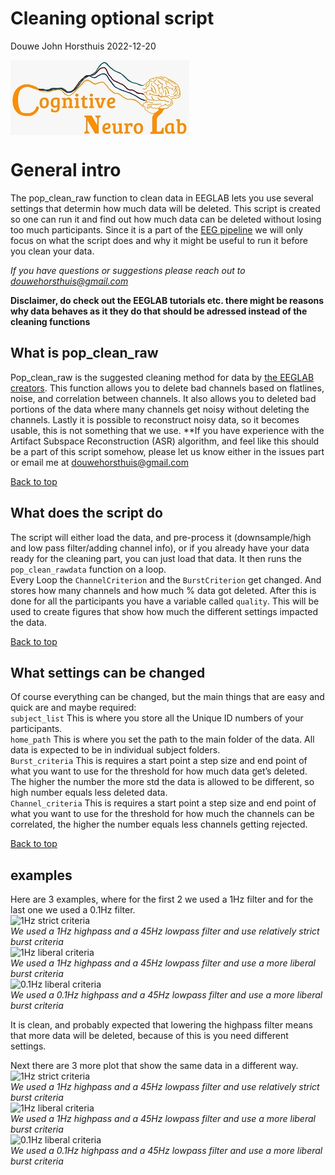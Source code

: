 Cleaning optional script
================
Douwe John Horsthuis
2022-12-20

<!-- [![Contributors](https://img.shields.io/github/contributors/DouweHorsthuis/EEG_to_ERP_pipeline_stats_R.svg?style=for-the-badge)](https://github.com/DouweHorsthuis/EEG_to_ERP_pipeline_stats_R/graphs/contributors) -->
<!-- [![Forks](https://img.shields.io/github/forks/DouweHorsthuis/EEG_to_ERP_pipeline_stats_R.svg?style=for-the-badge)](https://github.com/DouweHorsthuis/EEG_to_ERP_pipeline_stats_R/network/members) -->
<!-- [![Stargazers](https://img.shields.io/github/stars/DouweHorsthuis/EEG_to_ERP_pipeline_stats_R.svg?style=for-the-badge)](https://github.com/DouweHorsthuis/EEG_to_ERP_pipeline_stats_R/stargazers) -->
<!-- [![Issues](https://img.shields.io/github/issues/DouweHorsthuis/EEG_to_ERP_pipeline_stats_R.svg?style=for-the-badge)](https://github.com/DouweHorsthuis/EEG_to_ERP_pipeline_stats_R/issues) -->
<!-- [![MIT -->
<!-- License](https://img.shields.io/github/license/DouweHorsthuis/EEG_to_ERP_pipeline_stats_R.svg?style=for-the-badge)](https://github.com/DouweHorsthuis/EEG_to_ERP_pipeline_stats_R/blob/master/LICENSE.txt) -->
<!-- [![LinkedIn](https://img.shields.io/badge/-LinkedIn-black.svg?style=for-the-badge&logo=linkedin&colorB=555)](https://www.linkedin.com/in/douwe-horsthuis-725bb9188/) -->

<img src="images/CNL_logo_2.jpeg" alt="Logo" align="center" width="286"/>

# General intro

The pop_clean_raw function to clean data in EEGLAB lets you use several
settings that determin how much data will be deleted. This script is
created so one can run it and find out how much data can be deleted
without losing too much participants. Since it is a part of the [EEG
pipeline](https://github.com/DouweHorsthuis/EEG_to_ERP_pipeline_stats_R)
we will only focus on what the script does and why it might be useful to
run it before you clean your data.

*If you have questions or suggestions please reach out to
douwehorsthuis@gmail.com*

**Disclaimer, do check out the EEGLAB tutorials etc. there might be
reasons why data behaves as it they do that should be adressed instead
of the cleaning functions**

## What is pop_clean_raw

Pop_clean_raw is the suggested cleaning method for data by [the EEGLAB
creators](https://eeglab.org/tutorials/06_RejectArtifacts/cleanrawdata.html).
This function allows you to delete bad channels based on flatlines,
noise, and correlation between channels. It also allows you to deleted
bad portions of the data where many channels get noisy without deleting
the channels. Lastly it is possible to reconstruct noisy data, so it
becomes usable, this is not something that we use. \*\*If you have
experience with the Artifact Subspace Reconstruction (ASR) algorithm,
and feel like this should be a part of this script somehow, please let
us know either in the issues part or email me at
<douwehorsthuis@gmail.com>

[Back to top](#cleaning-optional-script)

## What does the script do

The script will either load the data, and pre-process it
(downsample/high and low pass filter/adding channel info), or if you
already have your data ready for the cleaning part, you can just load
that data. It then runs the `pop_clean_rawdata` function on a loop.  
Every Loop the `ChannelCriterion` and the `BurstCriterion` get changed.
And stores how many channels and how much % data got deleted. After this
is done for all the participants you have a variable called `quality`.
This will be used to create figures that show how much the different
settings impacted the data.

[Back to top](#cleaning-optional-script)

## What settings can be changed

Of course everything can be changed, but the main things that are easy
and quick are and maybe required:  
`subject_list` This is where you store all the Unique ID numbers of your
participants.  
`home_path` This is where you set the path to the main folder of the
data. All data is expected to be in individual subject folders.  
`Burst_criteria` This is requires a start point a step size and end
point of what you want to use for the threshold for how much data get’s
deleted. The higher the number the more std the data is allowed to be
different, so high number equals less deleted data.  
`Channel_criteria` This is requires a start point a step size and end
point of what you want to use for the threshold for how much the
channels can be correlated, the higher the number equals less channels
getting rejected.

[Back to top](#cleaning-optional-script)

## examples

Here are 3 examples, where for the first 2 we used a 1Hz filter and for
the last one we used a 0.1Hz filter.  
![1Hz strict
criteria](https://github.com/DouweHorsthuis/EEG_to_ERP_pipeline_stats_R/blob/main/images/CleaningBurstcriteria1hz_new.png?raw=true)  
*We used a 1Hz highpass and a 45Hz lowpass filter and use relatively
strict burst criteria*  
![1Hz liberal
criteria](https://github.com/DouweHorsthuis/EEG_to_ERP_pipeline_stats_R/blob/main/images/CleaningBurstcriteria1hz_old.png?raw=true)  
*We used a 1Hz highpass and a 45Hz lowpass filter and use a more liberal
burst criteria*  
![0.1Hz liberal
criteria](https://github.com/DouweHorsthuis/EEG_to_ERP_pipeline_stats_R/blob/main/images/CleaningBurstcriteria0.1hz_old.png?raw=true)  
*We used a 0.1Hz highpass and a 45Hz lowpass filter and use a more
liberal burst criteria*

It is clean, and probably expected that lowering the highpass filter
means that more data will be deleted, because of this is you need
different settings.

Next there are 3 more plot that show the same data in a different way.  
![1Hz strict
criteria](github.com/DouweHorsthuis/EEG_to_ERP_pipeline_stats_R/blob/main/images/CleaningBurstcriteria1hz_new.png?raw=true)  
*We used a 1Hz highpass and a 45Hz lowpass filter and use relatively
strict burst criteria*  
![1Hz liberal
criteria](https://github.com/DouweHorsthuis/EEG_to_ERP_pipeline_stats_R/blob/main/images/cleaningChannels1hz_old.png?raw=true)  
*We used a 1Hz highpass and a 45Hz lowpass filter and use a more liberal
burst criteria*  
![0.1Hz liberal
criteria](https://github.com/DouweHorsthuis/EEG_to_ERP_pipeline_stats_R/blob/main/images/cleaningChannels0.1hz_old.png?raw=true)  
*We used a 0.1Hz highpass and a 45Hz lowpass filter and use a more
liberal burst criteria*
